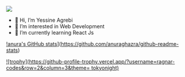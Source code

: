 ![](https://komarev.com/ghpvc/?username=ragnar-codes&color=blue)

- 👋 Hi, I’m Yessine Agrebi
- 👀 I’m interested in Web Development
- 🌱 I’m currently learning React Js


[!anura's GitHub stats](https://github-readme-stats.vercel.app/api?username=ragnar-codes)](https://github.com/anuraghazra/github-readme-stats)

[![trophy](https://github-profile-trophy.vercel.app/?username=ragnar-codes&row=2&column=3&theme= tokyonight)](https://github.com/ryo-ma/github-profile-trophy)


<!---
ragnar-codes/ragnar-codes is a ✨ special ✨ repository because its `README.md` (this file) appears on your GitHub profile.
You can click the Preview link to take a look at your changes.
--->
